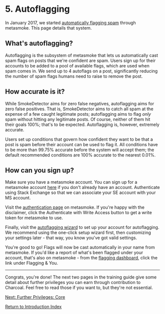 ---
---

# 5. Autoflagging
In January 2017, we started [automatically flagging spam][meta] through metasmoke. This page
details that system.

## What's autoflagging?
Autoflagging is the subsystem of metasmoke that lets us automatically cast spam flags on
posts that we're confident are spam. Users sign up for their accounts to be added to a pool
of available flags, which are used when spam comes in. We send up to 4 autoflags on a post,
significantly reducing the number of spam flags humans need to raise to remove the post.

## How accurate is it?
While SmokeDetector aims for zero false negatives, autoflagging aims for zero false
positives. That is, SmokeDetector aims to catch all spam at the expense of a few caught
legitimate posts; autoflagging aims to flag _only_ spam without hitting any legitimate posts.
Of course, neither of them hit their goals 100%; that's to be expected. Autoflagging is,
however, extremely accurate.

Users set up conditions that govern how confident they want to be that a post is spam before
their account can be used to flag it. All conditions have to be more than 99.75% accurate
before the system will accept them; the default recommended conditions are 100% accurate to
the nearest 0.01%.

## How can you sign up?
Make sure you have a metasmoke account. You can sign up for a metasmoke account
[here][ms-su] if you don't already have an account. Authenticate using Stack Exchange so that we can
associate your SE account with your MS account.

Visit the [authentication page][ms-auth] on metasmoke. If you're happy with the disclaimer,
click the Authenticate with Write Access button to get a write token for metasmoke to use.

Finally, visit the [autoflagging wizard][ms-wiz] to set up your account for autoflagging.
We recommend using the one-click setup wizard first, then customizing your settings later -
that way, you know you've got valid settings.

You're good to go! Flags will now be cast automatically in your name from metasmoke. If you'd
like a report of what's been flagged under your account, that's also on metasmoke - from the
[flagging dashboard][ms-fd], click the link under Flagging & You.

-----

Congrats, you're done! The next two pages in the training guide give some detail about
further privileges you can earn through contribution to Charcoal. Feel free to read those if
you want to, but they're not essential.

[Next: Further Privileges: Core][7]

[Return to Introduction Index][8]

[meta]: https://meta.stackexchange.com/questions/291301
[ms-su]: https://metasmoke.erwaysoftware.com/users/sign_up
[ms-auth]: https://metasmoke.erwaysoftware.com/authentication/status
[ms-wiz]: https://metasmoke.erwaysoftware.com/flagging/ocs
[ms-fd]: https://metasmoke.erwaysoftware.com/flagging
[7]: /training/core
[8]: /training/index
